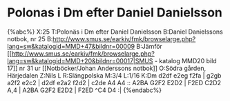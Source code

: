 # Polonas i Dm efter Daniel Danielsson

{%abc%}
X:25
T:Polonäs i Dm efter Daniel Danielsson
B:Daniel Danielssons notbok, nr 25
B:http://www.smus.se/earkiv/fmk/browselarge.php?lang=sw&katalogid=MMD+47&bildnr=00009
B:Jämför [[http://www.smus.se/earkiv/fmk/browselarge.php?lang=sw&katalogid=MMD+20&bildnr=00017|SMUS - katalog MMD20 bild 17]] nr 31 ur [[Notböcker/Johan Anderssons notbok]]
O:Södra gården, Härjedalen
Z:Nils L
R:Slängpolska
M:3/4
L:1/16
K:Dm
d2df e2eg f2fa | g2gb a2f2 e2c2 | d2df e2a2 f2d2 | c2de A4 A4 ::
A2BA G2F2 E2D2 | F2ED C2D2 A,4 | A2BA G2F2 E2D2 | F2ED ^C4 D4 :|
{%endabc%}
